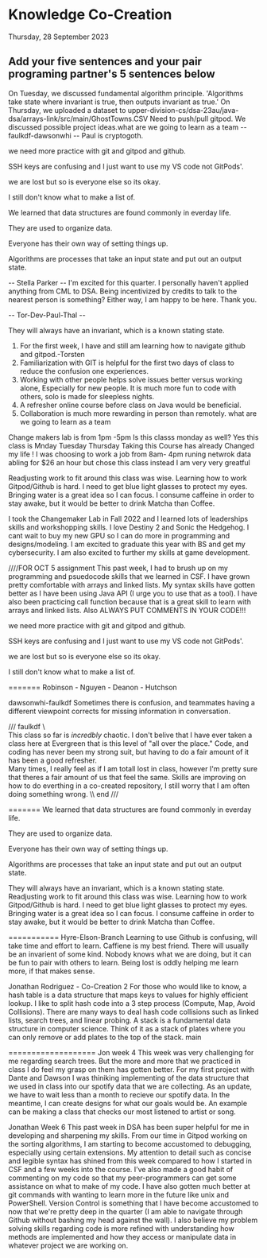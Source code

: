 # Knowledge Co-Creation
Thursday, 28 September 2023

## Add your five sentences and your pair programing partner's 5 sentences below

On Tuesday, we discussed fundamental algorithm principle.
'Algorithms take state where invariant is true, then outputs invariant as true.'
On Thursday, we uploaded a dataset to upper-division-cs/dsa-23au/java-dsa/arrays-link/src/main/GhostTowns.CSV
Need to push/pull gitpod.
We discussed possible project ideas.what are we going to learn as a team
-- faulkdf-dawsonwhi --
Paul is cryptogoth.

we need more practice with git and gitpod and github.

SSH keys are confusing and I just want to use my VS code not GitPods'.

we are lost but so is everyone else so its okay.

I still don't know what to make a list of.

We learned that data structures are found commonly in everday life.

They are used to organize data.

Everyone has their own way of setting things up.

Algorithms are processes that take an input state and put out an output state.

-- Stella Parker -- 
I'm excited for this quarter. I personally haven't applied anything from CML to DSA.
Being incentivized by credits to talk to the nearest person is something? Either way,
I am happy to be here. Thank you.

-- Tor-Dev-Paul-Thal --

They will always have an invariant, which is a known stating state.
1. For the first week, I have and still am learning how to navigate github and gitpod.-Torsten
2. Familiarization with GIT is helpful for the first two days of class to reduce the confusion one experiences.
3. Working with other people helps solve issues better versus working alone, Especially for new people. It is much more fun to code with others, solo is made for sleepless nights.
4. A refresher online course before class on Java would be beneficial.
5. Collaboration is much more rewarding in person than remotely.
what are we going to learn as a team

Change makers lab is from 1pm -5pm 
Is this classs monday as well? Yes this class is Mnday Tuesday Thursday
Taking this Course has already Changed my life !
I was choosing to work a job from 8am- 4pm runing netwrok data abling for $26 an hour but chose this class instead I am very very greatful

Readjusting work to fit around this class was wise.
Learning how to work Gitpod/Github is hard.
I need to get blue light glasses to protect my eyes.
Bringing water is a great idea so I can focus.
I consume caffeine in order to stay awake, but it would be better to drink Matcha than Coffee.

I took the Changemaker Lab in Fall 2022 and I learned lots of leaderships skills and workshopping skills. I love Destiny 2 and Sonic the Hedgehog. I cant wait to buy my new GPU so I can do more in programming and designs/modeling. I am excited to graduate this year with BS and get my cybersecurity. I am also excited to further my skills at game development.

////FOR OCT 5 assignment This past week, I had to brush up on my programming and psuedocode skills that we learned in CSF. I have grown pretty comfortable with arrays and linked lists. My syntax skills have gotten better as I have been using Java API (I urge you to use that as a tool). I have also been practicing call function because that is a great skill to learn with arrays and linked lists. Also ALWAYS PUT COMMENTS IN YOUR CODE!!!

we need more practice with git and gitpod and github.

SSH keys are confusing and I just want to use my VS code not GitPods'.

we are lost but so is everyone else so its okay.

I still don't know what to make a list of.

======= Robinson - Nguyen - Deanon - Hutchson 

 dawsonwhi-faulkdf
Sometimes there is confusion, and teammates having a different viewpoint corrects for missing information in conversation.


/// faulkdf \\\
This class so far is *incredbly* chaotic. I don't belive that I have ever taken a class here at Evergreen that is this level of "all over the place."
Code, and coding has never been my strong suit, but having to do a fair amount of it has been a good refresher. \
Many times, I really feel as if I am totall lost in class, however I'm pretty sure that theres a fair amount of us that feel the same. 
Skills are improving on how to do everthing in a co-created repository, I still worry that I am often doing something wrong.
\\\ end ///

=======
We learned that data structures are found commonly in everday life.

They are used to organize data.

Everyone has their own way of setting things up.

Algorithms are processes that take an input state and put out an output state.

They will always have an invariant, which is a known stating state.
 Readjusting work to fit around this class was wise.
Learning how to work Gitpod/Github is hard.
I need to get blue light glasses to protect my eyes.
Bringing water is a great idea so I can focus.
I consume caffeine in order to stay awake, but it would be better to drink Matcha than Coffee.

=========== Hyre-Elson-Branch
Learning to use Github is confusing, will take time and effort to learn.
Caffiene is my best friend.
There will usually be an invarient of some kind.
Nobody knows what we are doing, but it can be fun to pair with others to learn.
Being lost is oddly helping me learn more, if that makes sense.

Jonathan Rodriguez - Co-Creation 2
For those who would like to know, a hash table is a data structure that maps keys to values for highly efficient lookup. I like to split hash code into a 3 step process (Compute, Map, Avoid Collisions). There are many ways to deal hash code collisions such as linked lists, search trees, and linear probing. A stack is a fundamental data structure in computer science. Think of it as a stack of plates where you can only remove or add plates to the top of the stack.
 main

 =================== Jon week 4
 This week was very challenging for me regarding search trees. But the more and more that we practiced in class I do feel my grasp on them has gotten better. For my first project with Dante and Dawson I was thiniking implementing of the data structure that we used in class into our spotify data that we are collecting. As an update, we have to wait less than a month to recieve our spotify data. In the meantime, I can create designs for what our goals would be. An example can be making a class that checks our most listened to artist or song.


Jonathan Week 6
This past week in DSA has been super helpful for me in developing and sharpening my skills. From our time in Gitpod working on the sorting algorithms, I am starting to become accustomed to debugging, especially using certain extensions. My attention to detail such as concise and legible syntax has shined from this week compared to how I started in CSF and a few weeks into the course. I’ve also made a good habit of commenting on my code so that my peer-programmers can get some assistance on what to make of my code. I have also gotten much better at git commands with wanting to learn more in the future like unix and PowerShell. Version Control is something that I have become accustomed to now that we're pretty deep in the quarter (I am able to navigate through Github without bashing my head against the wall). I also believe my problem solving skills regarding code is more refined with understanding how methods are implemented and how they access or manipulate data in whatever project we are working on.

